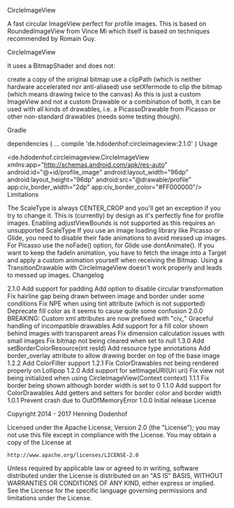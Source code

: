 CircleImageView

A fast circular ImageView perfect for profile images. This is based on RoundedImageView from Vince Mi which itself is based on techniques recommended by Romain Guy.

CircleImageView

It uses a BitmapShader and does not:

create a copy of the original bitmap
use a clipPath (which is neither hardware accelerated nor anti-aliased)
use setXfermode to clip the bitmap (which means drawing twice to the canvas)
As this is just a custom ImageView and not a custom Drawable or a combination of both, it can be used with all kinds of drawables, i.e. a PicassoDrawable from Picasso or other non-standard drawables (needs some testing though).

Gradle

dependencies {
    ...
    compile 'de.hdodenhof:circleimageview:2.1.0'
}
Usage

<de.hdodenhof.circleimageview.CircleImageView
    xmlns:app="http://schemas.android.com/apk/res-auto"
    android:id="@+id/profile_image"
    android:layout_width="96dp"
    android:layout_height="96dp"
    android:src="@drawable/profile"
    app:civ_border_width="2dp"
    app:civ_border_color="#FF000000"/>
Limitations

The ScaleType is always CENTER_CROP and you'll get an exception if you try to change it. This is (currently) by design as it's perfectly fine for profile images.
Enabling adjustViewBounds is not supported as this requires an unsupported ScaleType
If you use an image loading library like Picasso or Glide, you need to disable their fade animations to avoid messed up images. For Picasso use the noFade() option, for Glide use dontAnimate(). If you want to keep the fadeIn animation, you have to fetch the image into a Target and apply a custom animation yourself when receiving the Bitmap.
Using a TransitionDrawable with CircleImageView doesn't work properly and leads to messed up images.
Changelog

2.1.0
Add support for padding
Add option to disable circular transformation
Fix hairline gap being drawn between image and border under some conditions
Fix NPE when using tint attribute (which is not supported)
Deprecate fill color as it seems to cause quite some confusion
2.0.0
BREAKING: Custom xml attributes are now prefixed with "civ_"
Graceful handling of incompatible drawables
Add support for a fill color shown behind images with transparent areas
Fix dimension calculation issues with small images
Fix bitmap not being cleared when set to null
1.3.0
Add setBorderColorResource(int resId)
Add resource type annotations
Add border_overlay attribute to allow drawing border on top of the base image
1.2.2
Add ColorFilter support
1.2.1
Fix ColorDrawables not being rendered properly on Lollipop
1.2.0
Add support for setImageURI(Uri uri)
Fix view not being initialized when using CircleImageView(Context context)
1.1.1
Fix border being shown although border width is set to 0
1.1.0
Add support for ColorDrawables
Add getters and setters for border color and border width
1.0.1
Prevent crash due to OutOfMemoryError
1.0.0
Initial release
License

Copyright 2014 - 2017 Henning Dodenhof

Licensed under the Apache License, Version 2.0 (the "License");
you may not use this file except in compliance with the License.
You may obtain a copy of the License at

    http://www.apache.org/licenses/LICENSE-2.0

Unless required by applicable law or agreed to in writing, software
distributed under the License is distributed on an "AS IS" BASIS,
WITHOUT WARRANTIES OR CONDITIONS OF ANY KIND, either express or implied.
See the License for the specific language governing permissions and
limitations under the License.

